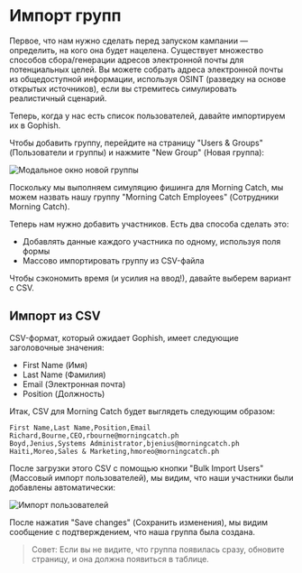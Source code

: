 # Импорт групп

Первое, что нам нужно сделать перед запуском кампании — определить, на кого она будет нацелена. Существует множество способов сбора/генерации адресов электронной почты для потенциальных целей. Вы можете собрать адреса электронной почты из общедоступной информации, используя OSINT (разведку на основе открытых источников), если вы стремитесь симулировать реалистичный сценарий.

Теперь, когда у нас есть список пользователей, давайте импортируем их в Gophish.

Чтобы добавить группу, перейдите на страницу "Users & Groups" (Пользователи и группы) и нажмите "New Group" (Новая группа):

![Модальное окно новой группы](https://i.imgur.com/kBZdT0G.png)

Поскольку мы выполняем симуляцию фишинга для Morning Catch, мы можем назвать нашу группу "Morning Catch Employees" (Сотрудники Morning Catch).

Теперь нам нужно добавить участников. Есть два способа сделать это:

* Добавлять данные каждого участника по одному, используя поля формы
* Массово импортировать группу из CSV-файла

Чтобы сэкономить время (и усилия на ввод!), давайте выберем вариант с CSV.

## Импорт из CSV

CSV-формат, который ожидает Gophish, имеет следующие заголовочные значения:

* First Name (Имя)
* Last Name (Фамилия)
* Email (Электронная почта)
* Position (Должность)

Итак, CSV для Morning Catch будет выглядеть следующим образом:

```text
First Name,Last Name,Position,Email
Richard,Bourne,CEO,rbourne@morningcatch.ph
Boyd,Jenius,Systems Administrator,bjenius@morningcatch.ph
Haiti,Moreo,Sales & Marketing,hmoreo@morningcatch.ph
```

После загрузки этого CSV с помощью кнопки "Bulk Import Users" (Массовый импорт пользователей), мы видим, что наши участники были добавлены автоматически:

![Импорт пользователей](http://imgur.com/58fvRZ3.png)

После нажатия "Save changes" (Сохранить изменения), мы видим сообщение с подтверждением, что наша группа была создана.

> Совет: Если вы не видите, что группа появилась сразу, обновите страницу, и она должна появиться в таблице.


